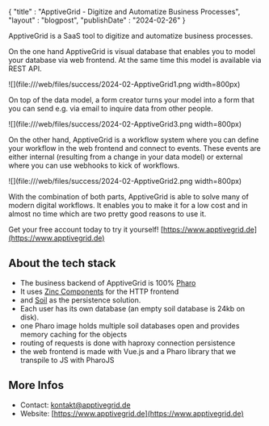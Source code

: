 {
"title" : "ApptiveGrid - Digitize and Automatize Business Processes",
"layout" : "blogpost",
"publishDate" : "2024-02-26"
}

ApptiveGrid is a SaaS tool to digitize and automatize business processes.

On the one hand ApptiveGrid is visual database that enables you to model your database via web frontend. At the same time this model is available via REST API. 

![](file:///web/files/success/2024-02-ApptiveGrid1.png width=800px)

On top of the data model, a form creator turns your model into a form that you can send e.g. via email to inquire data from other people.

![](file:///web/files/success/2024-02-ApptiveGrid3.png width=800px)


On the other hand, ApptiveGrid is a workflow system where you can define your workflow in the web frontend and connect to events. These events are either internal (resulting from a change in your data model) or external where you can use webhooks to kick of workflows.


![](file:///web/files/success/2024-02-ApptiveGrid2.png width=800px)


With the combination of both parts, ApptiveGrid is able to solve many of modern digital workflows. It enables you to make it for a low cost and in almost no time which are two pretty good reasons to use it.


Get your free account today to try it yourself!  [https://www.apptivegrid.de](https://www.apptivegrid.de)


## About the tech stack

- The business backend of ApptiveGrid is 100% [Pharo](https://pharo.org)
- It uses [Zinc Components](https://github.com/svenvc/zinc) for the HTTP frontend
- and [Soil](https://github.com/ApptiveGrid/Soil) as the persistence solution.
- Each user has its own database (an empty soil database is 24kb on disk).
- one Pharo image holds multiple soil databases open and provides memory caching for the objects
- routing of requests is done with haproxy connection persistence
- the web frontend is made with Vue.js and a Pharo library that we transpile to JS with PharoJS

## More Infos

- Contact: kontakt@apptivegrid.de
- Website: [https://www.apptivegrid.de](https://www.apptivegrid.de)


